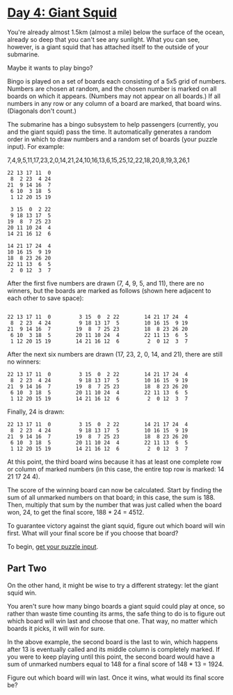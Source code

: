 # [Day 4: Giant Squid](https://adventofcode.com/2021/day/4)

You're already almost 1.5km (almost a mile) below the surface of the ocean,
already so deep that you can't see any sunlight. What you can see, however, is
a giant squid that has attached itself to the outside of your submarine.

Maybe it wants to play bingo?

Bingo is played on a set of boards each consisting of a 5x5 grid of numbers.
Numbers are chosen at random, and the chosen number is marked on all boards on
which it appears. (Numbers may not appear on all boards.) If all numbers in any
row or any column of a board are marked, that board wins. (Diagonals don't
count.)

The submarine has a bingo subsystem to help passengers (currently, you and the
giant squid) pass the time. It automatically generates a random order in which
to draw numbers and a random set of boards (your puzzle input). For example:

7,4,9,5,11,17,23,2,0,14,21,24,10,16,13,6,15,25,12,22,18,20,8,19,3,26,1

```
22 13 17 11  0
 8  2 23  4 24
21  9 14 16  7
 6 10  3 18  5
 1 12 20 15 19

 3 15  0  2 22
 9 18 13 17  5
19  8  7 25 23
20 11 10 24  4
14 21 16 12  6

14 21 17 24  4
10 16 15  9 19
18  8 23 26 20
22 11 13  6  5
 2  0 12  3  7
```

After the first five numbers are drawn (7, 4, 9, 5, and 11), there are no
winners, but the boards are marked as follows (shown here adjacent to each
other to save space):

```

22 13 17 11  0         3 15  0  2 22        14 21 17 24  4
 8  2 23  4 24         9 18 13 17  5        10 16 15  9 19
21  9 14 16  7        19  8  7 25 23        18  8 23 26 20
 6 10  3 18  5        20 11 10 24  4        22 11 13  6  5
 1 12 20 15 19        14 21 16 12  6         2  0 12  3  7
```

After the next six numbers are drawn (17, 23, 2, 0, 14, and 21), there are
still no winners:

```
22 13 17 11  0         3 15  0  2 22        14 21 17 24  4
 8  2 23  4 24         9 18 13 17  5        10 16 15  9 19
21  9 14 16  7        19  8  7 25 23        18  8 23 26 20
 6 10  3 18  5        20 11 10 24  4        22 11 13  6  5
 1 12 20 15 19        14 21 16 12  6         2  0 12  3  7
```

Finally, 24 is drawn:

```
22 13 17 11  0         3 15  0  2 22        14 21 17 24  4
 8  2 23  4 24         9 18 13 17  5        10 16 15  9 19
21  9 14 16  7        19  8  7 25 23        18  8 23 26 20
 6 10  3 18  5        20 11 10 24  4        22 11 13  6  5
 1 12 20 15 19        14 21 16 12  6         2  0 12  3  7
```

At this point, the third board wins because it has at least one complete row or
column of marked numbers (in this case, the entire top row is marked: 14 21 17
24 4).

The score of the winning board can now be calculated. Start by finding the sum
of all unmarked numbers on that board; in this case, the sum is 188. Then,
multiply that sum by the number that was just called when the board won, 24, to
get the final score, 188 * 24 = 4512.

To guarantee victory against the giant squid, figure out which board will win
first. What will your final score be if you choose that board?

To begin, [get your puzzle input](./input.txt).

## Part Two

On the other hand, it might be wise to try a different strategy: let the giant
squid win.

You aren't sure how many bingo boards a giant squid could play at once, so
rather than waste time counting its arms, the safe thing to do is to figure out
which board will win last and choose that one. That way, no matter which boards
it picks, it will win for sure.

In the above example, the second board is the last to win, which happens after
13 is eventually called and its middle column is completely marked. If you were
to keep playing until this point, the second board would have a sum of unmarked
numbers equal to 148 for a final score of 148 * 13 = 1924.

Figure out which board will win last. Once it wins, what would its final score
be?
